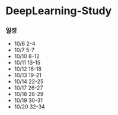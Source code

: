 # DeepLearning-Study

### 일정
* 10/6 2-4
* 10/7 5-7
* 10/10 8-12
* 10/11 13-15
* 10/12 16-18
* 10/13 19-21
* 10/14 22-25
* 10/17 26-27
* 10/18 28-29
* 10/19 30-31
* 10/20 32-34
